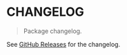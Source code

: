# CHANGELOG

> Package changelog.

See [GitHub Releases](https://github.com/stdlib-js/ndarray-iter-column-entries/releases) for the changelog.